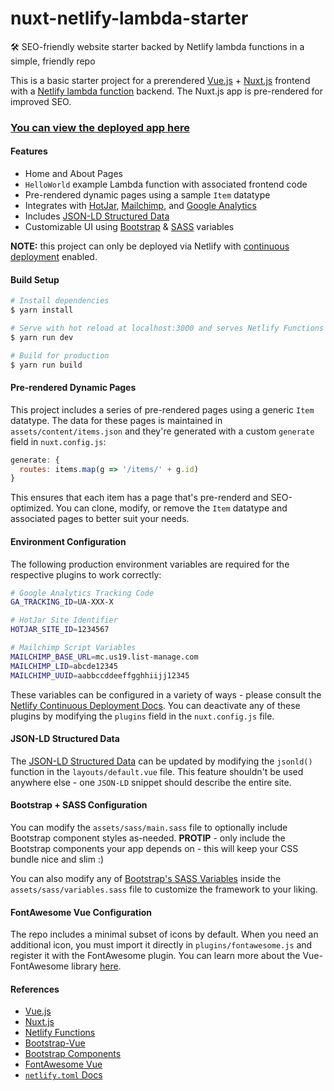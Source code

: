 # nuxt-netlify-lambda-starter

:hammer_and_wrench: SEO-friendly website starter backed by Netlify lambda functions in a simple, friendly repo

This is a basic starter project for a prerendered [Vue.js](https://vuejs.org/) + [Nuxt.js](https://nuxtjs.org/) frontend with a [Netlify lambda function](https://www.netlify.com/docs/functions/) backend. The Nuxt.js app is pre-rendered for improved SEO.

### [You can view the deployed app here](https://nuxt-netlify-lambda-starter.netlify.com/)

#### Features
- Home and About Pages
- `HelloWorld` example Lambda function with associated frontend code
- Pre-rendered dynamic pages using a sample `Item` datatype
- Integrates with [HotJar](https://hotjar.com"), [Mailchimp](https://mailchimp.com"), and [Google Analytics](https://analytics.google.com/analytics/web/#/)
- Includes [JSON-LD Structured Data](https://developers.google.com/search/docs/guides/intro-structured-data)
- Customizable UI using [Bootstrap](https://getbootstrap.com) & [SASS](https://sass-lang.com) variables

**NOTE:** this project can only be deployed via Netlify with [continuous deployment](https://www.netlify.com/docs/continuous-deployment/) enabled.

#### Build Setup

``` bash
# Install dependencies
$ yarn install

# Serve with hot reload at localhost:3000 and serves Netlify Functions
$ yarn run dev

# Build for production
$ yarn run build
```

#### Pre-rendered Dynamic Pages

This project includes a series of pre-rendered pages using a generic `Item` datatype. The data for these pages is maintained in `assets/content/items.json` and they're generated with a custom `generate` field in `nuxt.config.js`:

```js
generate: {
  routes: items.map(g => '/items/' + g.id)
}
```

This ensures that each item has a page that's pre-renderd and SEO-optimized. You can clone, modify, or remove the `Item` datatype and associated pages to better suit your needs.

#### Environment Configuration
The following production environment variables are required for the respective plugins to work correctly:

```bash
# Google Analytics Tracking Code
GA_TRACKING_ID=UA-XXX-X

# HotJar Site Identifier
HOTJAR_SITE_ID=1234567

# Mailchimp Script Variables
MAILCHIMP_BASE_URL=mc.us19.list-manage.com
MAILCHIMP_LID=abcde12345
MAILCHIMP_UUID=aabbccddeeffgghhiijj12345
```

These variables can be configured in a variety of ways - please consult the [Netlify Continuous Deployment Docs](https://www.netlify.com/docs/continuous-deployment/#environment-variables). You can deactivate any of these plugins by modifying the `plugins` field in the `nuxt.config.js` file.

#### JSON-LD Structured Data

The [JSON-LD Structured Data](https://developers.google.com/search/docs/guides/intro-structured-data) can be updated by modifying the `jsonld()` function in the `layouts/default.vue` file. This feature shouldn't be used anywhere else - one `JSON-LD` snippet should describe the entire site.

#### Bootstrap + SASS Configuration

You can modify the `assets/sass/main.sass` file to optionally include Bootstrap component styles as-needed. **PROTIP** - only include the Bootstrap components your app depends on - this will keep your CSS bundle nice and slim :)

You can also modify any of [Bootstrap's SASS Variables](https://github.com/twbs/bootstrap/blob/master/scss/_variables.scss) inside the `assets/sass/variables.sass` file to customize the framework to your liking.

#### FontAwesome Vue Configuration

The repo includes a minimal subset of icons by default. When you need an additional icon, you must import it directly in `plugins/fontawesome.js` and register it with the FontAwesome plugin. You can learn more about the Vue-FontAwesome library [here](https://github.com/FortAwesome/vue-fontawesome).

#### References
- [Vue.js](https://vuejs.org)
- [Nuxt.js](https://nuxtjs.org)
- [Netlify Functions](https://www.netlify.com/docs/functions/)
- [Bootstrap-Vue](https://bootstrap-vue.js.org/)
- [Bootstrap Components](https://getbootstrap.com/docs/4.3/components/alerts/)
- [FontAwesome Vue](https://github.com/FortAwesome/vue-fontawesome)
- [`netlify.toml` Docs](https://www.netlify.com/docs/netlify-toml-reference/)
